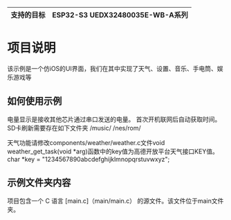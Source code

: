 |支持的目标 |ESP32-S3 UEDX32480035E-WB-A系列 |
|-----------------|-------- |

# 项目说明
该示例是一个仿iOS的UI界面，我们在其中实现了天气、设置、音乐、手电筒、娱乐游戏等

## 如何使用示例
电量显示是接收其他芯片通过串口发送的电量。
首次开机联网后自动获取时间。
SD卡刷新需要存在如下文件夹
/music/
/nes/rom/

天气功能请修改components/weather/weather.c文件void weather_get_task(void *arg)函数中的key值为高德开放平台天气接口KEY值。
char *key = "1234567890abcdefghijklmnopqrstuvwxyz";

## 示例文件夹内容

项目包含一个 C 语言 [main.c]（main/main.c） 的源文件。该文件位于main文件夹。

